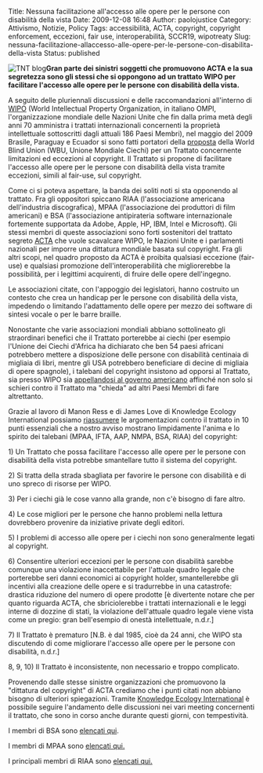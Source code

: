 Title: Nessuna facilitazione all'accesso alle opere per le persone con disabilità della vista
Date: 2009-12-08 16:48
Author: paolojustice
Category: Attivismo, Notizie, Policy
Tags: accessibilità, ACTA, copyright, copyright enforcement, eccezioni, fair use, interoperabilità, SCCR19, wipotreaty
Slug: nessuna-facilitazione-allaccesso-alle-opere-per-le-persone-con-disabilita-della-vista
Status: published

![TNT blog](http://www.wipo.int/export/sites/www/shared/images/toplogo/en/logo.gif)**Gran parte dei sinistri soggetti che promuovono ACTA e la sua segretezza sono gli stessi che si oppongono ad un trattato WIPO per facilitare l'accesso alle opere per le persone con disabilità della vista.**

  

**<!--more-->**

A seguito delle pluriennali discussioni e delle raccomandazioni all'interno di [WIPO](http://en.wikipedia.org/wiki/World_Intellectual_Property_Organization) (World Intellectual Property Organization, in italiano OMPI, l'organizzazione mondiale delle Nazioni Unite che fin dalla prima metà degli anni 70 amministra i trattati internazionali concernenti la proprietà intellettuale sottoscritti dagli attuali 186 Paesi Membri), nel maggio del 2009 Brasile, Paraguay e Ecuador si sono fatti portatori della [proposta](http://www.wipo.int/meetings/en/doc_details.jsp?doc_id=122732) della World Blind Union (WBU, Unione Mondiale Ciechi) per un Trattato concernente limitazioni ed eccezioni al copyright. Il Trattato si propone di facilitare l'accesso alle opere per le persone con disabilità della vista tramite eccezioni, simili al fair-use, sul copyright.

Come ci si poteva aspettare, la banda dei soliti noti si sta opponendo al trattato. Fra gli oppositori spiccano RIAA (l'associazione americana dell'industria discografica), MPAA (l'associazione dei produttori di film americani) e BSA (l'associazione antipirateria software internazionale fortemente supportata da Adobe, Apple, HP, IBM, Intel e Microsoft). Gli stessi membri di queste associazioni sono forti sostenitori del trattato segreto [ACTA](http://blog.tntvillage.scambioetico.org/?p=4248) che vuole scavalcare WIPO, le Nazioni Unite e i parlamenti nazionali per imporre una dittatura mondiale basata sul copyright. Fra gli altri scopi, nel quadro proposto da ACTA è proibita qualsiasi eccezione (fair-use) e qualsiasi promozione dell'interoperabilità che migliorerebbe la possibilità, per i legittimi acquirenti, di fruire delle opere dell'ingegno.

Le associazioni citate, con l'appoggio dei legislatori, hanno costruito un contesto che crea un handicap per le persone con disabilità della vista, impedendo o limitando l'adattamento delle opere per mezzo dei software di sintesi vocale o per le barre braille.

Nonostante che varie associazioni mondiali abbiano sottolineato gli straordinari benefici che il Trattato porterebbe ai ciechi (per esempio l'Unione dei Ciechi d'Africa ha dichiarato che ben 54 paesi africani potrebbero mettere a disposizione delle persone con disabilità centinaia di migliaia di libri, mentre gli USA potrebbero beneficiare di decine di migliaia di opere spagnole), i talebani del copyright insistono ad opporsi al Trattato, sia presso WIPO sia [appellandosi al governo americano](http://www.keionline.org/node/693) affinché non solo si schieri contro il Trattato ma "chieda" ad altri Paesi Membri di fare altrettanto.

Grazie al lavoro di Manon Ress e di James Love di Knowledge Ecology International possiamo [riassumere](http://www.keionline.org/node/695) le argomentazioni contro il trattato in 10 punti essenziali che a nostro avviso mostrano limpidamente l'anima e lo spirito dei talebani (MPAA, IFTA, AAP, NMPA, BSA, RIAA) del copyright:

1\) Un Trattato che possa facilitare l'accesso alle opere per le persone con disabilità della vista potrebbe smantellare tutto il sistema del copyright.

2\) Si tratta della strada sbagliata per favorire le persone con disabilità e di uno spreco di risorse per WIPO.

3\) Per i ciechi già le cose vanno alla grande, non c'è bisogno di fare altro.

4\) Le cose migliori per le persone che hanno problemi nella lettura dovrebbero provenire da iniziative private degli editori.

5\) I problemi di accesso alle opere per i ciechi non sono generalmente legati al copyright.

6\) Consentire ulteriori eccezioni per le persone con disabilità sarebbe comunque una violazione inaccettabile per l'attuale quadro legale che porterebbe seri danni economici ai copyright holder, smantellerebbe gli incentivi alla creazione delle opere e si tradurrebbe in una catastrofe: drastica riduzione del numero di opere prodotte \[è divertente notare che per quanto riguarda ACTA, che sbriciolerebbe i trattati internazionali e le leggi interne di dozzine di stati, la violazione dell'attuale quadro legale viene vista come un pregio: gran bell'esempio di onestà intellettuale, n.d.r.\]

7\) Il Trattato è prematuro \[N.B. è dal 1985, cioè da 24 anni, che WIPO sta discutendo di come migliorare l'accesso alle opere per le persone con disabilità, n.d.r.\]

8, 9, 10) Il Trattato è inconsistente, non necessario e troppo complicato.

Provenendo dalle stesse sinistre organizzazioni che promuovono la "dittatura del copyright" di ACTA crediamo che i punti citati non abbiano bisogno di ulteriori spiegazioni. Tramite [Knowledge Ecology International](http://www.keionline.org) è possibile seguire l'andamento delle discussioni nei vari meeting concernenti il trattato, che sono in corso anche durante questi giorni, con tempestività.

I membri di BSA sono [elencati qui](http://www.bsa.org/country/BSA%20and%20Members/Our%20Members.aspx).

I membri di MPAA sono [elencati qui.](http://en.wikipedia.org/wiki/Mpaa#Structure)

I principali membri di RIAA sono [elencati qui.](http://en.wikipedia.org/wiki/RIAA#Company_structure_and_sales)
